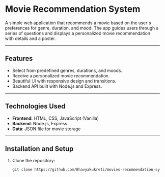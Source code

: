 # Movie Recommendation System

A simple web application that recommends a movie based on the user's preferences for genre, duration, and mood. The app guides users through a series of questions and displays a personalized movie recommendation with details and a poster.

---

## Features
- Select from predefined genres, durations, and moods.
- Receive a personalized movie recommendation.
- Beautiful UI with responsive design and transitions.
- Backend API built with Node.js and Express.

---

## Technologies Used
- **Frontend**: HTML, CSS, JavaScript (Vanilla)
- **Backend**: Node.js, Express
- **Data**: JSON file for movie storage

---

## Installation and Setup

1. Clone the repository:
   ```bash
   git clone https://github.com/Bhavyakukreti/movies-recommendation-system.git

